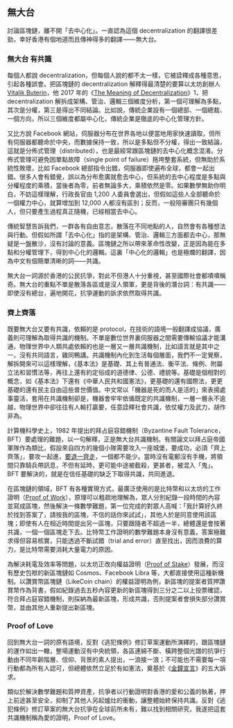 ## 無大台

討論區塊鏈，離不開「去中心化」。一直認為這個 decentralization 的翻譯很差勁，幸好香港有個地道而且傳神得多的翻譯 —— 無大台。

### ‌無大台 有共識

‌每個人都說 decentralization，但每個人說的都不太一樣，它被詮釋成各種意思，引起各種誤會。把區塊鏈的 decentralization 解釋得最清楚的要算以太坊創辦人[ Vitalik Buterin](https://en.wikipedia.org/wiki/Vitalik_Buterin)，他 2017 年的《[The Meaning of Decentralization](https://medium.com/@VitalikButerin/the-meaning-of-decentralization-a0c92b76a274)》1，把 decentralization 解拆成架構、管治、邏輯三個維度分析，第一個可理解為多點，其次是分權，第三是得出不同結論。比如說，傳統企業設有一個總部、一個總裁、一個方向，所以三個維度都屬中心化，傳統企業是徹底的中心化管理方針。

‌又比方說 Facebook 網站，伺服器分布在世界各地以便當地用家快速讀取，但所有伺服器都聽命於中央，而數據保持一致，所以是多點但不分權，得出一致結論，這就是分佈式管理（distributed），也是最經常跟區塊鏈的去中心化概念混淆。分佈式管理可避免因單點故障（single point of failure）拖垮整套系統，但無助於系統性敗壞，比如 Facebook 總部指令出錯，伺服器即使遍布全球，都會一起出錯。很多人會有錯覺，誤以為分布愈廣就愈去中心，但系統的去中心程度是多點與分權程度的乘積，當後者為零，前者無論多大，乘積依然是零。如果數學無助你明白，不妨這樣理解，行政長官由 1,200 人委員會選出，但假如這些人全部聽命於一個權力中心，就算增加到 12,000 人都沒有區別；反而，一般陪審團只有幾個人，但只要產生過程真正隨機，已經相當去中心。

‌傳統智慧告訴我們，一群各有自由意志，散落在不同地點的人，自然會有各種想法與行動。但假如所謂「去中心化」指的是架構、管治、邏輯三方面都去中心，那無疑是一盤散沙，沒有討論的意義。區塊鏈之所以帶來革命性改變，正是因為能在多點和分權管理下，得到中心化的邏輯。這裏「中心化的邏輯」也是極爛的翻譯，因為中文有個簡單清晰的詞——共識。

‌無大台一詞源於香港的公民抗爭，對此不但港人十分重視，甚至國際社會都嘖嘖稱奇。無大台的重點不單是散落各區或是沒人領軍，更是背後的潛台詞：有共識——即使沒有總台，遍地開花，抗爭運動的訴求依然取得共識。

### ‌齊上齊落

‌既要無大台又要有共識，依賴的是 protocol，在技術的語境一般翻譯成協議，廣義則可理解為取得共識的機制。不單是數位世界裏伺服器之間需要傳輸協議才能溝通，物理世界中人類共處依賴的也是一層又一層共識機制，比如語言就是其中之一，沒有共同語言，雞同鴨講。共識機制內化到生活每個層面，我們不一定覺察，解拆開來可以這樣理解，《基本法》是基礎、其上有普通法、衡平法、條例、附屬立法和習慣法等，再往上還有約定俗成的道德律、公德、禮貌等。基礎是個相對的概念，如《基本法》下還有《中華人民共和國憲法》，更基礎的還有國際法，更更基礎的還有民主自由這些普世價值。中文常以「機器是死的而人是活的」來表揚處事靈活，套用在共識機制卻是，機器會牢牢依循既定的共識機制，一層一層永不逾越，物理世界中卻往往有人輸打贏要，任意詮釋社會共識，依仗權力及武力，胡作非為。‌

計算機科學史上，1982 年提出的拜占庭容錯機制（Byzantine Fault Tolerance，BFT）要處理的難題，以一句解釋，正是無大台共識機制。有關論文以拜占庭帝國軍隊作為類比，假設來自四方的幾個小隊需要攻入一座城堡，要成功，必須「齊上齊落」，要攻一起進，[要退一齊走](https://thestandnews.com/politics/%E4%BD%94%E9%A0%98%E7%AB%8B%E6%B3%95%E6%9C%83-%E5%A0%85%E6%8C%81-%E4%B8%80%E9%BD%8A%E8%B5%B0-%E6%95%B8%E5%8D%81%E7%A4%BA%E5%A8%81%E8%80%85%E5%86%92%E6%B8%85%E5%A0%B4%E6%AD%BB%E7%B7%9A-%E9%87%8D%E8%BF%94%E6%9C%83%E8%AD%B0%E5%BB%B3%E5%8B%B8%E9%9B%A2%E7%95%99%E5%AE%88%E8%80%85/)，一個都不能少。當時沒有電郵沒有手機，將領間只靠騎兵帶訊息，不但有延時，更可能中途被截殺，更甚者，被混入「鬼」。BFT 要解決的，就是在信任基礎的缺乏下取得共識，共同進退。

‌在區塊鏈的領域，BFT 有各種實現方式，最廣泛使用的是比特幣和以太坊的工作證明（[Proof of Work](https://en.wikipedia.org/wiki/Proof_of_work)），原理可以粗疏地理解為，眾人分別紀錄一段時間的內容並寫成區塊，然後解決一條數學難題，第一位完成的對眾人高喊：「我計算好久終於找到答案了，請按我的區塊，不信的話你來試試」，其他人於是同意使用該區塊；即使有人在相近時間提出另一區塊，只要跟隨者不超過一半，總體還是會按著共識，一個一個區塊走下去。比特幣工作證明的數學難題本身沒有意義，答案極難求得但容易核實，只能透過不斷試錯（trial and error）直至找出，因而浪費的算力，是比特幣需要消耗大量電力的原因。

‌為解決耗電及效率等問題，以太坊正改向權益證明（[Proof of Stake](https://en.wikipedia.org/wiki/Proof_of_stake)）發展，而沒有歷史包袱的新區塊鏈如 Cosmos、Facebook Libra 等，大都直接使用這種新機制。以讚賞幣區塊鏈（LikeCoin chain）的權益證明為例，新區塊的提案者質押讚賞幣作為背書，假如紀錄過去五秒內容更新的新區塊得到三分之二以上投票確認，符合拜占庭容錯機制，則採納為最新區塊，形成共識，否則提案者會損失部分讚賞幣，並由其他人重新提出新區塊。

### Proof of Love

‌回到無大台一詞的原有語境，反對《逃犯條例》修訂草案運動所演繹的，跟區塊鏈的運作如出一轍，整場運動沒有中央統領，各區連綿不斷、橫跨整個光譜的抗爭行動由不同年齡階層、信仰、背景的素人提出，一浪接一浪；不可能也不需要每一項行動都為所有人認可，但總體依然立足於有如憲法，奠基於《[金鐘宣言](https://www.inmediahk.net/node/1065302)》的五大訴求。‌

類似於解決數學難題和質押資產，抗爭者以行動證明對香港的愛和公義的執著，押上前途甚至安全，抑制了其他人另起爐灶的衝動，讓整體始終保持共識。反對《逃犯條例》修訂草案的無大台抗爭在全球前所未有，難以找到相關研究，我遂把這套共識機制稱為愛的證明，Proof of Love。

